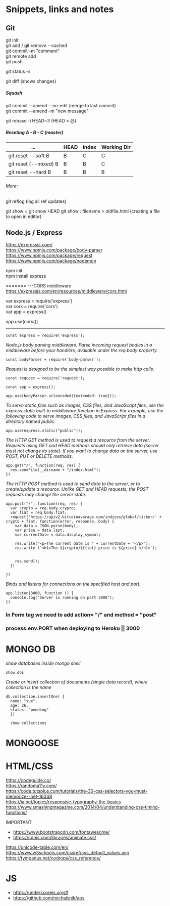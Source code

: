 # Snippets, links and notes

## Git

git init  
git add / git remove --cached  
git commit -m "comment"  
git remote add <name> <url>  
git push <name>  

git status  -s  

git diff  (shows changes)  

##### Squash  

git commit --amend --no-edit  (merge to last commit)  
git commit --amend -m "new message"

git rebase -i HEAD~3   (HEAD = @)

##### Reseting  A - B - C (master)

|...| HEAD | index | Working Dir |
| ---| ---| ---| ---|
|git reset --soft B  | B | C | C |
|git reset (--mixed) B  | B | B | C |
|git reset --hard B  | B | B | B |

###### More:  
git reflog (log all ref updates)

git show  =  git show HEAD
git show <commit-id>: filename > oldfile.html (creating a file to open in editor)





## Node.js / Express

https://expressjs.com/  
https://www.npmjs.com/package/body-parser  
https://www.npmjs.com/package/request
https://www.npmjs.com/package/nodemon  


npm init  
npm install express

=======
---CORS middleware
https://expressjs.com/en/resources/middleware/cors.html  

var express = require('express')  
var cors = require('cors')  
var app = express()  

app.use(cors())  

--------------  
```
const express = require('express');
```
*Node.js body parsing middleware.
Parse incoming request bodies in a middleware before your handlers, available under the req.body property.*
```
const bodyParser = require('body-parser');
```
*Request is designed to be the simplest way possible to make http calls.*
```
const request = require('request');

const app = express();

app.use(bodyParser.urlencoded({extended: true}));
```

*To serve static files such as images, CSS files, and JavaScript files, use the express.static built-in middleware function in Express. For example, use the following code to serve images, CSS files, and JavaScript files in a directory named public:*
```
app.use(express.static("public"));
```

*The HTTP GET method is used to request a resource from the server. Requests using GET and HEAD methods should only retrieve data (server must not change its state). If you want to change data on the server, use POST, PUT or DELETE methods.*
```
app.get("/", function(req, res) {
  res.sendFile(__dirname + "/index.html");
})
```

*The HTTP POST method is used to send data to the server, or to create/update a resource. Unlike GET and HEAD requests, the POST requests may change the server state.*
```
app.post("/", function(req, res) {
  var crypto = req.body.crypto;
  var fiat = req.body.fiat;
  request('https://apiv2.bitcoinaverage.com/indices/global/ticker/' + crypto + fiat, function(error, response, body) {
    var data = JSON.parse(body);
    var price = data.last;
    var currentDate = data.display_symbol;

    res.write("<p>The current date is " + currentDate + "</p>");
    res.write (`<h1>The ${crypto}${fiat} price is ${price} </h1>`);


    res.send();
  })

})
```
*Binds and listens for connections on the specified host and port.*
```
app.listen(3000, function () {
  console.log("Server is running on port 3000");
})
```
### In Form tag we need to add action= "/" and method = "post"

### process.env.PORT when deploying to Heroku || 3000

# MONGO DB

*show databases inside mongo shell*  

```
show dbs
```

*Create or insert collection of documents (single data record), where collection is the name*  
```
db.collection.insertOne( {
  name: "sue",
  age: 26,
  status: "pending"
  })

  show collections
```

# MONGOOSE



# HTML/CSS

https://codeguide.co/  
https://randoma11y.com/  
https://code.tutsplus.com/tutorials/the-30-css-selectors-you-must-memorize--net-16048  
https://ia.net/topics/responsive-typography-the-basics  
https://www.smashingmagazine.com/2014/04/understanding-css-timing-functions/  

IMPORTANT
- https://www.bootstrapcdn.com/fontawesome/
- https://cdnjs.com/libraries/animate.css/

https://unicode-table.com/en/  
https://www.w3schools.com/cssref/css_default_values.asp  
https://tympanus.net/codrops/css_reference/  


# JS
- https://underscorejs.org/#  
- https://github.com/michalsnik/aos
